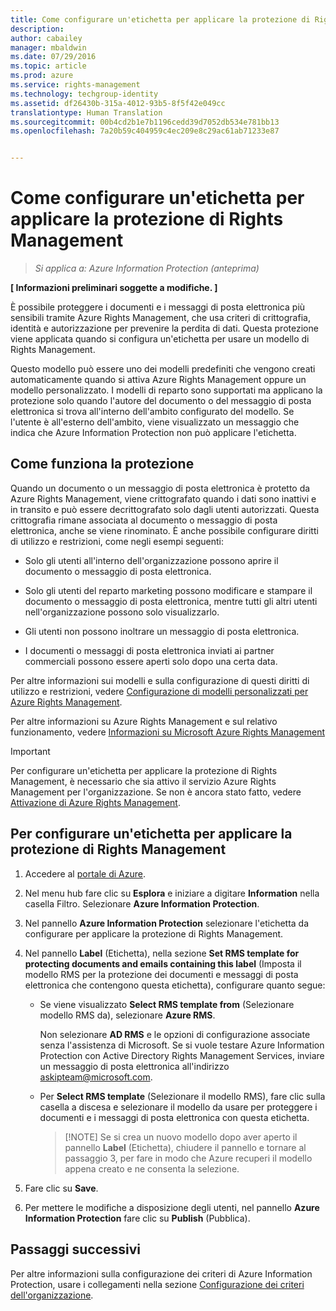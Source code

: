```yaml
---
title: Come configurare un'etichetta per applicare la protezione di Rights Management | Azure Rights Management
description: 
author: cabailey
manager: mbaldwin
ms.date: 07/29/2016
ms.topic: article
ms.prod: azure
ms.service: rights-management
ms.technology: techgroup-identity
ms.assetid: df26430b-315a-4012-93b5-8f5f42e049cc
translationtype: Human Translation
ms.sourcegitcommit: 00b4cd2b1e7b1196cedd39d7052db534e781bb13
ms.openlocfilehash: 7a20b59c404959c4ec209e8c29ac61ab71233e87


---
```


# Come configurare un'etichetta per applicare la protezione di Rights Management

>*Si applica a: Azure Information Protection (anteprima)*

**[ Informazioni preliminari soggette a modifiche. ]**

È possibile proteggere i documenti e i messaggi di posta elettronica più sensibili tramite Azure Rights Management, che usa criteri di crittografia, identità e autorizzazione per prevenire la perdita di dati. Questa protezione viene applicata quando si configura un'etichetta per usare un modello di Rights Management. 

Questo modello può essere uno dei modelli predefiniti che vengono creati automaticamente quando si attiva Azure Rights Management oppure un modello personalizzato. I modelli di reparto sono supportati ma applicano la protezione solo quando l'autore del documento o del messaggio di posta elettronica si trova all'interno dell'ambito configurato del modello. Se l'utente è all'esterno dell'ambito, viene visualizzato un messaggio che indica che Azure Information Protection non può applicare l'etichetta.

## Come funziona la protezione

Quando un documento o un messaggio di posta elettronica è protetto da Azure Rights Management, viene crittografato quando i dati sono inattivi e in transito e può essere decrittografato solo dagli utenti autorizzati. Questa crittografia rimane associata al documento o messaggio di posta elettronica, anche se viene rinominato. È anche possibile configurare diritti di utilizzo e restrizioni, come negli esempi seguenti:

- Solo gli utenti all'interno dell'organizzazione possono aprire il documento o messaggio di posta elettronica.

- Solo gli utenti del reparto marketing possono modificare e stampare il documento o messaggio di posta elettronica, mentre tutti gli altri utenti nell'organizzazione possono solo visualizzarlo.

- Gli utenti non possono inoltrare un messaggio di posta elettronica.

- I documenti o messaggi di posta elettronica inviati ai partner commerciali possono essere aperti solo dopo una certa data.

Per altre informazioni sui modelli e sulla configurazione di questi diritti di utilizzo e restrizioni, vedere [Configurazione di modelli personalizzati per Azure Rights Management](../deploy-use/configure-custom-templates.md).

Per altre informazioni su Azure Rights Management e sul relativo funzionamento, vedere [Informazioni su Microsoft Azure Rights Management](../understand-explore/what-is-azure-rms.md)

> [!IMPORTANT]
> Per configurare un'etichetta per applicare la protezione di Rights Management, è necessario che sia attivo il servizio Azure Rights Management per l'organizzazione. Se non è ancora stato fatto, vedere [Attivazione di Azure Rights Management](../deploy-use/activate-service.md).


## Per configurare un'etichetta per applicare la protezione di Rights Management

1. Accedere al [portale di Azure](https://portal.azure.com).
 
2. Nel menu hub fare clic su **Esplora** e iniziare a digitare **Information** nella casella Filtro. Selezionare **Azure Information Protection**.

3. Nel pannello **Azure Information Protection** selezionare l'etichetta da configurare per applicare la protezione di Rights Management.

4. Nel pannello **Label** (Etichetta), nella sezione **Set RMS template for protecting documents and emails containing this label** (Imposta il modello RMS per la protezione dei documenti e messaggi di posta elettronica che contengono questa etichetta), configurare quanto segue:

    - Se viene visualizzato **Select RMS template from** (Selezionare modello RMS da), selezionare **Azure RMS**. 
    
        Non selezionare **AD RMS** e le opzioni di configurazione associate senza l'assistenza di Microsoft. Se si vuole testare Azure Information Protection con Active Directory Rights Management Services, inviare un messaggio di posta elettronica all'indirizzo askipteam@microsoft.com. 
    
    - Per **Select RMS template** (Selezionare il modello RMS), fare clic sulla casella a discesa e selezionare il modello da usare per proteggere i documenti e i messaggi di posta elettronica con questa etichetta.

        > [!NOTE] Se si crea un nuovo modello dopo aver aperto il pannello **Label** (Etichetta), chiudere il pannello e tornare al passaggio 3, per fare in modo che Azure recuperi il modello appena creato e ne consenta la selezione.

5. Fare clic su **Save**.

6. Per mettere le modifiche a disposizione degli utenti, nel pannello **Azure Information Protection** fare clic su **Publish** (Pubblica).

## Passaggi successivi

Per altre informazioni sulla configurazione dei criteri di Azure Information Protection, usare i collegamenti nella sezione [Configurazione dei criteri dell'organizzazione](configure-policy.md#configuring-your-organization-s-policy).  



<!--HONumber=Jul16_HO5-->


